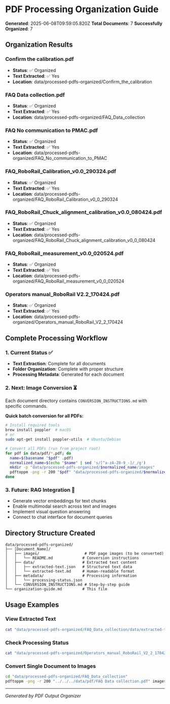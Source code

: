 # PDF Processing Organization Guide

**Generated**: 2025-06-08T09:59:05.820Z
**Total Documents**: 7
**Successfully Organized**: 7

## Organization Results

### Confirm the calibration.pdf
- **Status**: ✅ Organized
- **Text Extracted**: ✅ Yes
- **Location**: data/processed-pdfs-organized/Confirm_the_calibration

### FAQ Data collection.pdf
- **Status**: ✅ Organized
- **Text Extracted**: ✅ Yes
- **Location**: data/processed-pdfs-organized/FAQ_Data_collection

### FAQ No communication to PMAC.pdf
- **Status**: ✅ Organized
- **Text Extracted**: ✅ Yes
- **Location**: data/processed-pdfs-organized/FAQ_No_communication_to_PMAC

### FAQ_RoboRail_Calibration_v0.0_290324.pdf
- **Status**: ✅ Organized
- **Text Extracted**: ✅ Yes
- **Location**: data/processed-pdfs-organized/FAQ_RoboRail_Calibration_v0_0_290324

### FAQ_RoboRail_Chuck_alignment_calibration_v0.0_080424.pdf
- **Status**: ✅ Organized
- **Text Extracted**: ✅ Yes
- **Location**: data/processed-pdfs-organized/FAQ_RoboRail_Chuck_alignment_calibration_v0_0_080424

### FAQ_RoboRail_measurement_v0.0_020524.pdf
- **Status**: ✅ Organized
- **Text Extracted**: ✅ Yes
- **Location**: data/processed-pdfs-organized/FAQ_RoboRail_measurement_v0_0_020524

### Operators manual_RoboRail V2.2_170424.pdf
- **Status**: ✅ Organized
- **Text Extracted**: ✅ Yes
- **Location**: data/processed-pdfs-organized/Operators_manual_RoboRail_V2_2_170424


## Complete Processing Workflow

### 1. Current Status ✅
- **Text Extraction**: Complete for all documents
- **Folder Organization**: Complete with proper structure
- **Processing Metadata**: Generated for each document

### 2. Next: Image Conversion ⏳
Each document directory contains `CONVERSION_INSTRUCTIONS.md` with specific commands.

**Quick batch conversion for all PDFs:**
```bash
# Install required tools
brew install poppler  # macOS
# or
sudo apt-get install poppler-utils  # Ubuntu/Debian

# Convert all PDFs (run from project root)
for pdf in data/pdf/*.pdf; do
  name=$(basename "$pdf" .pdf)
  normalized_name=$(echo "$name" | sed 's/[^a-zA-Z0-9_-]/_/g')
  mkdir -p "data/processed-pdfs-organized/$normalized_name/images"
  pdftoppm -png -r 200 "$pdf" "data/processed-pdfs-organized/$normalized_name/images/page"
done
```

### 3. Future: RAG Integration 🚀
- Generate vector embeddings for text chunks
- Enable multimodal search across text and images
- Implement visual question answering
- Connect to chat interface for document queries

## Directory Structure Created

```
data/processed-pdfs-organized/
├── [Document_Name]/
│   ├── images/                    # PDF page images (to be converted)
│   │   └── README.md             # Conversion instructions
│   ├── data/                     # Extracted text content
│   │   ├── extracted-text.json   # Structured text data
│   │   └── extracted-text.md     # Human-readable format
│   ├── metadata/                 # Processing information
│   │   └── processing-status.json
│   └── CONVERSION_INSTRUCTIONS.md # Step-by-step guide
└── organization-guide.md         # This file
```

## Usage Examples

### View Extracted Text
```bash
cat "data/processed-pdfs-organized/FAQ_Data_collection/data/extracted-text.md"
```

### Check Processing Status
```bash
cat "data/processed-pdfs-organized/Operators_manual_RoboRail_V2_2_170424/metadata/processing-status.json"
```

### Convert Single Document to Images
```bash
cd "data/processed-pdfs-organized/FAQ_Data_collection"
pdftoppm -png -r 200 "../../../data/pdf/FAQ Data collection.pdf" images/page
```

---
*Generated by PDF Output Organizer*
